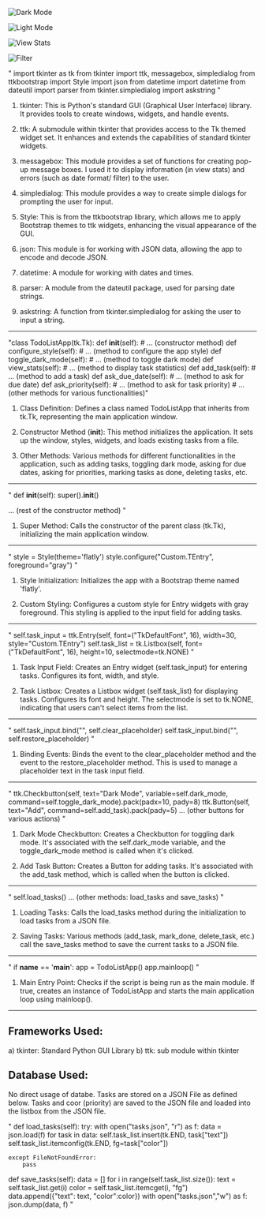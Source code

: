 ![Dark Mode](https://github.com/Hashibul01/PythonProjects/assets/77710050/0e7064df-8b22-47a1-8e65-4fb4b2ee3b6a)

![Light Mode](https://github.com/Hashibul01/PythonProjects/assets/77710050/996d2981-9758-45ca-a547-aa4944fee61c)

![View Stats](https://github.com/Hashibul01/PythonProjects/assets/77710050/8783d234-1217-4ada-a978-73d8ab9ace8c)

![Filter](https://github.com/Hashibul01/PythonProjects/assets/77710050/15406e2d-a5d7-49ac-8fa4-564ef6109051)


" import tkinter as tk
from tkinter import ttk, messagebox, simpledialog
from ttkbootstrap import Style
import json
from datetime import datetime
from dateutil import parser
from tkinter.simpledialog import askstring "

1) tkinter: This is Python's standard GUI (Graphical User Interface) library.
It provides tools to create windows, widgets, and handle events.

2) ttk: A submodule within tkinter that provides access to the Tk themed widget set.
It enhances and extends the capabilities of standard tkinter widgets.

3) messagebox: This module provides a set of functions for creating pop-up message boxes.
I used it to display information (in view stats) and errors (such as date format/ filter) to the user.

4) simpledialog: This module provides a way to create simple dialogs for prompting the user for input.

5) Style: This is from the ttkbootstrap library, which allows me to apply Bootstrap themes to ttk widgets, 
enhancing the visual appearance of the GUI.

6) json: This module is for working with JSON data, allowing the app to encode and decode JSON.

7) datetime: A module for working with dates and times.

8) parser: A module from the dateutil package, used for parsing date strings.

9) askstring: A function from tkinter.simpledialog for asking the user to input a string.
---------------------------------------------------------------------------------------------

"class TodoListApp(tk.Tk):
    def __init__(self):
        # ... (constructor method)
    def configure_style(self):
        # ... (method to configure the app style)
    def toggle_dark_mode(self):
        # ... (method to toggle dark mode)
    def view_stats(self):
        # ... (method to display task statistics)
    def add_task(self):
        # ... (method to add a task)
    def ask_due_date(self):
        # ... (method to ask for due date)
    def ask_priority(self):
        # ... (method to ask for task priority)
    # ... (other methods for various functionalities)"

1) Class Definition: Defines a class named TodoListApp that inherits from tk.Tk, representing the main application window.

2) Constructor Method (__init__): This method initializes the application.
It sets up the window, styles, widgets, and loads existing tasks from a file.

3) Other Methods: Various methods for different functionalities in the application, 
such as adding tasks, toggling dark mode, asking for due dates, asking for priorities, marking tasks as done, deleting tasks, etc.
------------------------------------------------------------------------------------------------------------------------------------

" def __init__(self):
    super().__init__()

 ... (rest of the constructor method) "

1) Super Method: Calls the constructor of the parent class (tk.Tk), initializing the main application window.
-------------------------------------------------------------------------------------------------------------

" style = Style(theme='flatly')
style.configure("Custom.TEntry", foreground="gray") "

1) Style Initialization: Initializes the app with a Bootstrap theme named 'flatly'.

2) Custom Styling: Configures a custom style for Entry widgets with gray foreground. 
This styling is applied to the input field for adding tasks.
------------------------------------------------------------------------------------

" self.task_input = ttk.Entry(self, font=("TkDefaultFont", 16), width=30, style="Custom.TEntry")
self.task_list = tk.Listbox(self, font=("TkDefaultFont", 16), height=10, selectmode=tk.NONE) "

1) Task Input Field: Creates an Entry widget (self.task_input) for entering tasks. Configures its font, width, and style.

2) Task Listbox: Creates a Listbox widget (self.task_list) for displaying tasks. Configures its font and height. 
The selectmode is set to tk.NONE, indicating that users can't select items from the list.

------------------------------------------------------------------------------------------------------------------------

" self.task_input.bind("<FocusIn>", self.clear_placeholder)
self.task_input.bind("<FocusOut>", self.restore_placeholder) "

1) Binding Events: Binds the <FocusIn> event to the clear_placeholder method and the 
<FocusOut> event to the restore_placeholder method. This is used to manage a placeholder text in the task input field.

-----------------------------------------------------------------------------------------------------------------------

" ttk.Checkbutton(self, text="Dark Mode", variable=self.dark_mode, command=self.toggle_dark_mode).pack(padx=10, pady=8)
ttk.Button(self, text="Add", command=self.add_task).pack(pady=5) 
... (other buttons for various actions) "

1) Dark Mode Checkbutton: Creates a Checkbutton for toggling dark mode. 
It's associated with the self.dark_mode variable, and the toggle_dark_mode method is called when it's clicked.

2) Add Task Button: Creates a Button for adding tasks. 
It's associated with the add_task method, which is called when the button is clicked.

------------------------------------------------------------------------------------------------------------------------

" self.load_tasks()
... (other methods: load_tasks and save_tasks) "

1) Loading Tasks: Calls the load_tasks method during the initialization to load tasks from a JSON file.

2) Saving Tasks: Various methods (add_task, mark_done, delete_task, etc.) 
call the save_tasks method to save the current tasks to a JSON file.

--------------------------------------------------------------------------------------------------------

" if __name__ == '__main__':
    app = TodoListApp()
    app.mainloop() "

1) Main Entry Point: Checks if the script is being run as the main module.
If true, creates an instance of TodoListApp and starts the main application loop using mainloop().

--------------------------------------------------------------------------------------------------------


## Frameworks Used: 
a) tkinter: Standard Python GUI Library
b) ttk: sub module within tkinter

## Database Used:
No direct usage of databe. Tasks are stored on a JSON File as defined below. Tasks and coor (priority) are saved to the JSON file
and loaded into the listbox from the JSON file. 

" def load_tasks(self):
    try:
        with open("tasks.json", "r") as f:
            data = json.load(f)
            for task in data:
                self.task_list.insert(tk.END, task["text"])
                self.task_list.itemconfig(tk.END, fg=task["color"])

    except FileNotFoundError:
        pass

def save_tasks(self):
    data = []
    for i in range(self.task_list.size()):
        text = self.task_list.get(i)
        color = self.task_list.itemcget(i, "fg")
        data.append({"text": text, "color":color})
    with open("tasks.json","w") as f:
        json.dump(data, f) "
